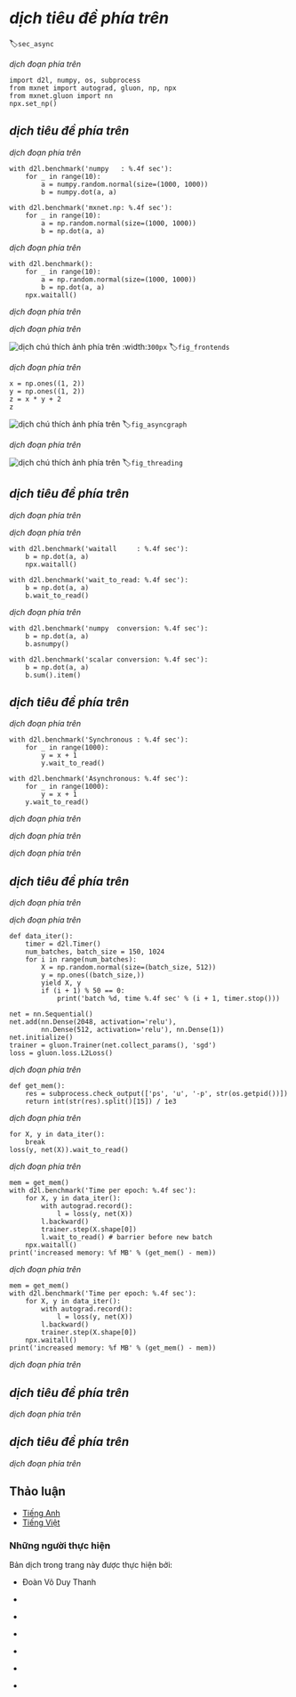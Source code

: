 <!-- ===================== Bắt đầu dịch Phần 1 ===================== -->
<!-- ========================================= REVISE PHẦN 1 - BẮT ĐẦU =================================== -->

<!--
# Asynchronous Computation
-->

# *dịch tiêu đề phía trên*
:label:`sec_async`

<!--
Today's computers are highly parallel systems, consisting of multiple CPU cores (often multiple threads per core), multiple processing elements per GPU and often multiple GPUs per device. 
In short, we can process many different things at the same time, often on different devices. 
Unfortunately Python is not a great way of writing parallel and asynchronous code, at least not with some extra help. 
After all, Python is single-threaded and this is unlikely to change in the future. 
Deep learning frameworks such as MXNet and TensorFlow utilize an asynchronous programming model to improve performance (PyTorch uses Python's own scheduler leading to a different performance trade-off). 
Hence, understanding how asynchronous programming works helps us to develop more efficient programs, by proactively reducing computational requirements and mutual dependencies. 
This allows us to reduce memory overhead and increase processor utilization. 
We begin by importing the necessary libraries.
-->

*dịch đoạn phía trên*

```{.python .input  n=1}
import d2l, numpy, os, subprocess
from mxnet import autograd, gluon, np, npx
from mxnet.gluon import nn
npx.set_np()
```

<!--
## Asynchrony via Backend
-->

## *dịch tiêu đề phía trên*

<!--
For a warmup consider the following toy problem - we want to generate a random matrix and multiply it. 
Let's do that both in NumPy and in MXNet NP to see the difference.
-->

*dịch đoạn phía trên*

```{.python .input  n=2}
with d2l.benchmark('numpy   : %.4f sec'):
    for _ in range(10):
        a = numpy.random.normal(size=(1000, 1000))
        b = numpy.dot(a, a)

with d2l.benchmark('mxnet.np: %.4f sec'):
    for _ in range(10):
        a = np.random.normal(size=(1000, 1000))
        b = np.dot(a, a)
```

<!--
This is orders of magnitude faster. 
At least it seems to be so. Since both are executed on the same processor something else must be going on. 
Forcing MXNet to finish all computation prior to returning shows what happened previously: computation is being executed by the backend while the frontend returns control to Python.
-->

*dịch đoạn phía trên*

```{.python .input  n=3}
with d2l.benchmark():
    for _ in range(10):
        a = np.random.normal(size=(1000, 1000))
        b = np.dot(a, a)
    npx.waitall()
```

<!--
Broadly speaking, MXNet has a frontend for direct interaction with the users, e.g., via Python, as well as a backend used by the system to perform the computation. 
The backend possesses its own threads that continuously collect and execute queued tasks. 
Note that for this to work the backend must be able to keep track of the dependencies between various steps in the computational graph. 
Hence it is ony possible to parallelize operations that do not depend on each other.
-->

*dịch đoạn phía trên*

<!-- ===================== Kết thúc dịch Phần 1 ===================== -->

<!-- ===================== Bắt đầu dịch Phần 2 ===================== -->

<!--
As shown in :numref:`fig_frontends`, users can write MXNet programs in various frontend languages, such as Python, R, Scala and C++. 
Regardless of the front-end programming language used, the execution of MXNet programs occurs primarily in the back-end of C++ implementations. 
Operations issued by the frontend language are passed on to the backend for execution. 
The backend manages its own threads that continuously collect and execute queued tasks. 
Note that for this to work the backend must be able to keep track of the dependencies between various steps in the computational graph. 
That is, it is not possible to parallelize operations that depend on each other.
-->

*dịch đoạn phía trên*

<!--
![Programming Frontends.](../img/frontends.png)
-->

![*dịch chú thích ảnh phía trên*](../img/frontends.png)
:width:`300px`
:label:`fig_frontends`

<!--
Let's look at another toy example to understand the dependency graph a bit better.
-->

*dịch đoạn phía trên*

```{.python .input  n=4}
x = np.ones((1, 2))
y = np.ones((1, 2))
z = x * y + 2
z
```

<!--
![Dependencies.](../img/asyncgraph.svg)
-->

![*dịch chú thích ảnh phía trên*](../img/asyncgraph.svg)
:label:`fig_asyncgraph`

<!--
The code snippet above is also illustrated in :numref:`fig_asyncgraph`.
Whenever the Python frontend thread executes one of the first three statements, it simply returns the task to the backend queue. 
When the last statement’s results need to be printed, the Python frontend thread will wait for the C++ backend thread to finish computing result of the variable `z`. 
One benefit of this design is that the Python frontend thread does not need to perform actual computations. 
Thus, there is little impact on the program’s overall performance, regardless of Python’s performance. 
:numref:`fig_threading` illustrates how frontend and backend interact.
-->

*dịch đoạn phía trên*

<!--
![Frontend and Backend.](../img/threading.svg)
-->

![*dịch chú thích ảnh phía trên*](../img/threading.svg)
:label:`fig_threading`

<!-- ===================== Kết thúc dịch Phần 2 ===================== -->

<!-- ===================== Bắt đầu dịch Phần 3 ===================== -->

<!-- ========================================= REVISE PHẦN 1 - KẾT THÚC ===================================-->

<!-- ========================================= REVISE PHẦN 2 - BẮT ĐẦU ===================================-->

<!--
## Barriers and Blockers
-->

## *dịch tiêu đề phía trên*

<!--
There are a number of operations that will force Python to wait for completion:
* Most obviously `npx.waitall()` waits until all computation has completed, regardless of when the compute instructions were issued. 
In practice it is a bad idea to use this operator unless absolutely necessary since it can lead to poor performance.
* If we just want to wait until a specific variable is available we can call `z.wait_to_read()`. 
In this case MXNet blocks return to Python until the variable `z` has been computed. 
Other computation may well continue afterwards.
-->

*dịch đoạn phía trên*

<!--
Let's see how this works in practice:
-->

*dịch đoạn phía trên*

```{.python .input  n=5}
with d2l.benchmark('waitall     : %.4f sec'):
    b = np.dot(a, a)
    npx.waitall()

with d2l.benchmark('wait_to_read: %.4f sec'):
    b = np.dot(a, a)
    b.wait_to_read()
```

<!--
Both operations take approximately the same time to complete. 
Besides the obvious blocking operations we recommend that the reader is aware of *implicit* blockers. 
Printing a variable clearly requires the variable to be avaialable and is thus a blocker. 
Lastly, conversions to NumPy via `z.asnumpy()` and conversions to scalars via `z.item()` are blocking, since NumPy has no notion of asynchrony. 
It needs access to the values just like the `print` function. 
Copying small amounts of data frequently from MXNet's scope to NumPy and back can destroy performance of an otherwise efficient code, since each such operation requires the compute graph to evaluate all intermediate results needed to get the relevant term *before* anything else can be done.
-->

*dịch đoạn phía trên*

```{.python .input  n=7}
with d2l.benchmark('numpy  conversion: %.4f sec'):
    b = np.dot(a, a)
    b.asnumpy()

with d2l.benchmark('scalar conversion: %.4f sec'):
    b = np.dot(a, a)
    b.sum().item()
```

<!-- ===================== Kết thúc dịch Phần 3 ===================== -->

<!-- ===================== Bắt đầu dịch Phần 4 ===================== -->

<!--
## Improving Computation
-->

## *dịch tiêu đề phía trên*

<!--
On a heavily multithreaded system (even regular laptops have 4 threads or more and on multi-socket servers this number can exceed 256) the overhead of scheduling operations can become significant. 
This is why it's highly desirable to have computation and scheduling occur asynchronously and in parallel. 
To illustrate the benefit of doing this let's see what happens if we increment a variable by 1 multiple times, both in sequence or asynchronously. 
We simulate synchronous execution by inserting a `wait_to_read()` barrier in between each addition.
-->

*dịch đoạn phía trên*

```{.python .input  n=9}
with d2l.benchmark('Synchronous : %.4f sec'):
    for _ in range(1000):
        y = x + 1
        y.wait_to_read()

with d2l.benchmark('Asynchronous: %.4f sec'):
    for _ in range(1000):
        y = x + 1
    y.wait_to_read()
```

<!--
A slightly simplified interaction between the Python front-end thread and the C++ back-end thread can be summarized as follows:
-->

*dịch đoạn phía trên*

<!--
1. The front-end orders the back-end to insert the calculation task `y = x + 1` into the queue.
2. The back-end then receives the computation tasks from the queue and performs the actual computations.
3. The back-end then returns the computation results to the front-end.
-->

*dịch đoạn phía trên*

<!--
Assume that the durations of these three stages are $t_1, t_2$ and $t_3$, respectively. 
If we do not use asynchronous programming, the total time taken to perform 1000 computations is approximately $1000 (t_1+ t_2 + t_3)$. 
If asynchronous programming is used, the total time taken to perform 1000 computations can be reduced to $t_1 + 1000 t_2 + t_3$ (assuming $1000 t_2 > 999t_1$), since the front-end does not have to wait for the back-end to return computation results for each loop.
-->

*dịch đoạn phía trên*

<!-- ===================== Kết thúc dịch Phần 4 ===================== -->

<!-- ===================== Bắt đầu dịch Phần 5 ===================== -->

<!-- ========================================= REVISE PHẦN 2 - KẾT THÚC ===================================-->

<!-- ========================================= REVISE PHẦN 3 - BẮT ĐẦU ===================================-->

<!--
## Improving Memory Footprint
-->

## *dịch tiêu đề phía trên*

<!--
Imagine a situation where we keep on inserting operations into the backend by executing Python code on the frontend. 
For instance, the frontend might insert a large number of minibatch tasks within a very short time. 
After all, if no meaningful computation happens in Python this can be done quite quickly. 
If each of these tasks can be launched quickly at the same time this may cause a spike in memory usage. 
Given a finite amount of memory available on GPUs (and even on CPUs) this can lead to resource contention or even program crashes. 
Some readers might have noticed that previous training routines made use of synchronization methods such as `item` or even `asnumpy`.
-->

*dịch đoạn phía trên*

<!--
We recommend to use these operations carefully, e.g., for each minibatch, such as to balance computational efficiency and memory footprint. 
To illustrate what happens let's implement a simple training loop for a deep network and measure its memory consumption and timing. 
Below is the mock data generator and deep network.
-->

*dịch đoạn phía trên*

```{.python .input  n=10}
def data_iter():
    timer = d2l.Timer()
    num_batches, batch_size = 150, 1024
    for i in range(num_batches):
        X = np.random.normal(size=(batch_size, 512))
        y = np.ones((batch_size,))
        yield X, y
        if (i + 1) % 50 == 0:
            print('batch %d, time %.4f sec' % (i + 1, timer.stop()))

net = nn.Sequential()
net.add(nn.Dense(2048, activation='relu'),
        nn.Dense(512, activation='relu'), nn.Dense(1))
net.initialize()
trainer = gluon.Trainer(net.collect_params(), 'sgd')
loss = gluon.loss.L2Loss()
```

<!--
Next we need a tool to measure the memory footprint of our code. 
We use a relatively primitive `ps` call to accomplish this (note that the latter only works on Linux and MacOS). 
For a much more detailed analysis of what is going on here use e.g., Nvidia's [Nsight](https://developer.nvidia.com/nsight-compute-2019_5) or Intel's [vTune](https://software.intel.com/en-us/vtune).
-->

*dịch đoạn phía trên*

```{.python .input  n=12}
def get_mem():
    res = subprocess.check_output(['ps', 'u', '-p', str(os.getpid())])
    return int(str(res).split()[15]) / 1e3
```

<!--
Before we can begin testing we need to initialize the parameters of the network and process one batch. 
Otherwise it would be tricky to see what the additional memory consumption is. 
See :numref:`sec_deferred_init` for further details related to initialization.
-->

*dịch đoạn phía trên*

```{.python .input  n=13}
for X, y in data_iter():
    break
loss(y, net(X)).wait_to_read()
```

<!-- ===================== Kết thúc dịch Phần 5 ===================== -->

<!-- ===================== Bắt đầu dịch Phần 6 ===================== -->

<!--
To ensure that we don't overflow the task buffer on the backend we insert a `wait_to_read` call for the loss function at the end of each loop. 
This forces the forward pass to complete before a new forward pass is commenced. 
Note that a (possibly more elegant) alternative would have been to track the loss in a scalar variable and to force a barrier via the `item` call.
-->

*dịch đoạn phía trên*

```{.python .input  n=14}
mem = get_mem()
with d2l.benchmark('Time per epoch: %.4f sec'):
    for X, y in data_iter():
        with autograd.record():
            l = loss(y, net(X))
        l.backward()
        trainer.step(X.shape[0])
        l.wait_to_read() # barrier before new batch
    npx.waitall()
print('increased memory: %f MB' % (get_mem() - mem))
```

<!--
As we see, the timing of the minibatches lines up quite nicely with the overall runtime of the optimization code. 
Moreover, memory footprint only increases slightly. Now let's see what happens if we drop the barrier at the end of each minibatch.
-->

*dịch đoạn phía trên*

```{.python .input  n=14}
mem = get_mem()
with d2l.benchmark('Time per epoch: %.4f sec'):
    for X, y in data_iter():
        with autograd.record():
            l = loss(y, net(X))
        l.backward()
        trainer.step(X.shape[0])
    npx.waitall()
print('increased memory: %f MB' % (get_mem() - mem))
```

<!--
Even though the time to issue instructions for the backend is an order of magnitude smaller, we still need to perform computation. 
Consequently a large amount of intermediate results cannot be released and may pile up in memory. 
While this didn't cause any issues in the toy example above, it might well have resulted in out of memory situations when left unchecked in real world scenarios.
-->

*dịch đoạn phía trên*

<!-- ========================================= REVISE PHẦN 3 - KẾT THÚC ===================================-->

<!-- ========================================= REVISE PHẦN 4 - BẮT ĐẦU ===================================-->

<!--
## Summary
-->

## *dịch tiêu đề phía trên*

<!--
* MXNet decouples the Python frontend from an execution backend. 
This allows for fast asynchronous insertion of commands into the backend and associated parallelism.
* Asynchrony leads to a rather responsive frontend. 
However, use caution not to overfill the task queue since it may lead to excessive memory consumption.
* It is recommended to synchronize for each minibatch to keep frontend and backend approximately synchronized.
* Be aware of the fact that conversions from MXNet's memory management to Python will force the backend to wait until  the specific variable is ready. 
`print`, `asnumpy` and `item` all have this effect. 
This can be desirable but a carless use of synchronization can ruin performance.
* Chip vendors offer sophisticated performance analysis tools to obtain a much more fine-grained insight into the efficiency of deep learning.
-->

*dịch đoạn phía trên*


<!--
## Exercises
-->

## *dịch tiêu đề phía trên*

<!--
1. We mentioned above that using asynchronous computation can reduce the total amount of time needed to perform $1000$ computations to $t_1 + 1000 t_2 + t_3$. 
Why do we have to assume $1000 t_2 > 999 t_1$ here?
2. How would you need to modify the training loop if you wanted to have an overlap of one minibatch each? 
I.e., if you wanted to ensure that batch $b_t$ finishes before batch $b_{t+2}$ commences?
3. What might happen if we want to execute code on CPUs and GPUs simultaneously? 
Should you still insist on synchronizing after every minibatch has been issued?
4. Measure the difference between `waitall` and `wait_to_read`. 
Hint - perform a number of instructions and synchronize for an intermediate result.
-->

*dịch đoạn phía trên*

<!-- ===================== Kết thúc dịch Phần 6 ===================== -->

<!-- ========================================= REVISE PHẦN 4 - KẾT THÚC ===================================-->

<!--
## [Discussions](https://discuss.mxnet.io/t/2381)
-->

## Thảo luận
* [Tiếng Anh](https://discuss.mxnet.io/t/2381)
* [Tiếng Việt](https://forum.machinelearningcoban.com/c/d2l)

<!-- ===================== Kết thúc dịch Phần 1 ==================== -->

### Những người thực hiện
Bản dịch trong trang này được thực hiện bởi:
<!--
Tác giả của mỗi Pull Request điền tên mình và tên những người review mà bạn thấy
hữu ích vào từng phần tương ứng. Mỗi dòng một tên, bắt đầu bằng dấu `*`.

Lưu ý:
* Nếu reviewer không cung cấp tên, bạn có thể dùng tên tài khoản GitHub của họ
với dấu `@` ở đầu. Ví dụ: @aivivn.
-->

* Đoàn Võ Duy Thanh
<!-- Phần 1 -->
*

<!-- Phần 2 -->
*

<!-- Phần 3 -->
*

<!-- Phần 4 -->
*

<!-- Phần 5 -->
*

<!-- Phần 6 -->
*
